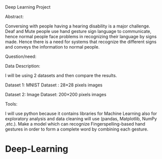 Deep Learning Project



Abstract:


Conversing with people having a hearing disability is a major challenge. Deaf and Mute people
use hand gesture sign language to communicate, hence normal people face problems in
recognizing their language by signs made. Hence there is a need for systems that recognize the
different signs and conveys the information to normal people.


Question/need:



Data Description:



I will be using 2 datasets and then compare the results.

Dataset 1: MNIST Dataset : 28×28 pixels images

Dataset 2: Image Dataset: 200×200 pixels images


Tools:


I will use python because it contains libraries for Machine Learning also for exploratory analysis and data cleaning will use (pandas, Matplotlib, NumPy ,etc.).
 Make a model which can recognize Fingerspelling-based hand gestures in order to form a
 complete word by combining each gesture.
  









# Deep-Learning
